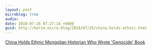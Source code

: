 ```yaml
---
layout: post
microblog: true
audio: 
date: 2018-07-26 07:27:14 +0800
guid: http://kerim.micro.blog/2018/07/25/china-holds-ethnic.html
---
```

[China Holds Ethnic Mongolian Historian Who Wrote 'Genocide' Book](https://www.rfa.org/english/news/china/mongolian-historian-07232018123931.html)
